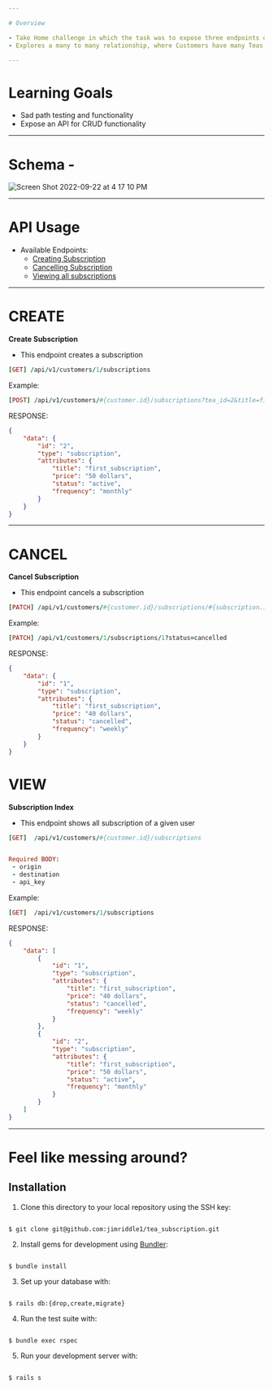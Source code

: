 ```yaml
---

# Overview

- Take Home challenge in which the task was to expose three endpoints of a sample tea subscription service
- Explores a many to many relationship, where Customers have many Teas through Subscriptions, and vice versa

---
```


# Learning Goals

- Sad path testing and functionality
- Expose an API for CRUD functionality

---

# Schema - 

![Screen Shot 2022-09-22 at 4 17 10 PM](https://user-images.githubusercontent.com/99755958/191854081-8dfd79c1-cb68-4985-a161-bc34cd2a516c.png)

---

# API Usage

- Available Endpoints:
  - [Creating Subscription](#CREATE)
  - [Cancelling Subscription](#CANCEL)
  - [Viewing all subscriptions](#VIEW)

---

# CREATE


**Create Subscription**

- This endpoint creates a subscription 
	

``` ruby
[GET] /api/v1/customers/1/subscriptions

```

 Example:

``` ruby 
[POST] /api/v1/customers/#{customer.id}/subscriptions?tea_id=2&title=first_subscription&price=50 dollars&frequency=monthly


```

RESPONSE:

```json
{
	"data": {
		"id": "2",
		"type": "subscription",
		"attributes": {
			"title": "first_subscription",
			"price": "50 dollars",
			"status": "active",
			"frequency": "monthly"
		}
	}
}
```
---

# CANCEL


**Cancel Subscription**

- This endpoint cancels a subscription
	

``` ruby
[PATCH] /api/v1/customers/#{customer.id}/subscriptions/#{subscription.id}

```

 Example:

``` ruby 
[PATCH] /api/v1/customers/1/subscriptions/1?status=cancelled

```

RESPONSE:

```json
{
	"data": {
		"id": "1",
		"type": "subscription",
		"attributes": {
			"title": "first_subscription",
			"price": "40 dollars",
			"status": "cancelled",
			"frequency": "weekly"
		}
	}
}
```


# VIEW


**Subscription Index**

- This endpoint shows all subscription of a given user
	

``` ruby
[GET]  /api/v1/customers/#{customer.id}/subscriptions


Required BODY: 
 - origin
 - destination
 - api_key
```

 Example:

``` ruby 
[GET]  /api/v1/customers/1/subscriptions

```

RESPONSE:

```json
{
	"data": [
		{
			"id": "1",
			"type": "subscription",
			"attributes": {
				"title": "first_subscription",
				"price": "40 dollars",
				"status": "cancelled",
				"frequency": "weekly"
			}
		},
		{
			"id": "2",
			"type": "subscription",
			"attributes": {
				"title": "first_subscription",
				"price": "50 dollars",
				"status": "active",
				"frequency": "monthly"
			}
		}
	]
}
```
---


# Feel like messing around?


## Installation

1. Clone this directory to your local repository using the SSH key:

```

$ git clone git@github.com:jimriddle1/tea_subscription.git

```

  

2. Install gems for development using [Bundler](https://bundler.io/guides/using_bundler_in_applications.html#getting-started---installing-bundler-and-bundle-init):

```

$ bundle install

```

  

3. Set up your database with:

```

$ rails db:{drop,create,migrate}

```

  

4. Run the test suite with:

```

$ bundle exec rspec

```

  

5. Run your development server with:

```

$ rails s

```
